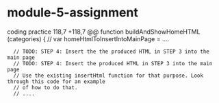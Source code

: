 # module-5-assignment
coding practice
118,7 +118,7 @@ function buildAndShowHomeHTML (categories) {
      // var homeHtmlToInsertIntoMainPage = ....


      // TODO: STEP 4: Insert the the produced HTML in STEP 3 into the main page
      // TODO: STEP 4: Insert the produced HTML in STEP 3 into the main page
      // Use the existing insertHtml function for that purpose. Look through this code for an example
      // of how to do that.
      // ....
